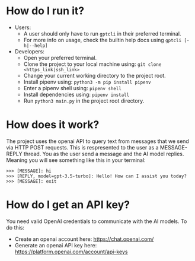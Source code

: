 # How do I run it?
- Users:
    - A user should only have to run ```gptcli``` in their preferred terminal.
    - For more info on usage, check the builtin help docs using ```gptcli [-h|--help]```
- Developers:
    - Open your preferred terminal.
    - Clone the project to your local machine using: ```git clone <https_link|ssh_link>```
    - Change your current working directory to the project root.
    - Install pipenv using: ```python3 -m pip install pipenv```
    - Enter a pipenv shell using: ```pipenv shell```
    - Install dependencies using: ```pipenv install```
    - Run ```python3 main.py``` in the project root directory.

# How does it work?
The project uses the openai API to query text from messages that we send via HTTP POST requests. This is respresented to the user as a MESSAGE-REPLY thread. You as the user send a message and the AI model replies. Meaning you will see something like this in your terminal:
```text
>>> [MESSAGE]: hi
>>> [REPLY, model=gpt-3.5-turbo]: Hello! How can I assist you today?
>>> [MESSAGE]: exit
```

# How do I get an API key?
You need valid OpenAI credentials to communicate with the AI models. To do this:
- Create an openai account here: https://chat.openai.com/
- Generate an openai API key here: https://platform.openai.com/account/api-keys

